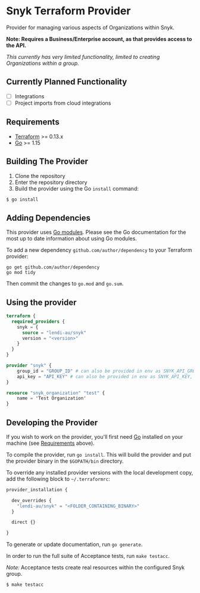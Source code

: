 # Snyk Terraform Provider

Provider for managing various aspects of Organizations within Snyk.

**Note: Requires a Business/Enterprise account, as that provides access to the API.**

*This currently has very limited functionality, limited to creating Organizations within a group.*

## Currently Planned Functionality

- [ ] Integrations
- [ ] Project imports from cloud integrations

## Requirements

-	[Terraform](https://www.terraform.io/downloads.html) >= 0.13.x
-	[Go](https://golang.org/doc/install) >= 1.15

## Building The Provider

1. Clone the repository
1. Enter the repository directory
1. Build the provider using the Go `install` command: 
```sh
$ go install
```

## Adding Dependencies

This provider uses [Go modules](https://github.com/golang/go/wiki/Modules).
Please see the Go documentation for the most up to date information about using Go modules.

To add a new dependency `github.com/author/dependency` to your Terraform provider:

```
go get github.com/author/dependency
go mod tidy
```

Then commit the changes to `go.mod` and `go.sum`.

## Using the provider

```tf
terraform {
  required_providers {
    snyk = {
      source = "lendi-au/snyk"
      version = "<version>"
    }
  }
}

provider "snyk" {
    group_id = "GROUP_ID" # can also be provided in env as SNYK_API_GROUP
    api_key = "API_KEY" # can also be provided in env as SNYK_API_KEY, requires Group admin scope
}

resource "snyk_organization" "test" {
    name = 'Test Organization'
}
```

## Developing the Provider

If you wish to work on the provider, you'll first need [Go](http://www.golang.org) installed on your machine (see [Requirements](#requirements) above).

To compile the provider, run `go install`. This will build the provider and put the provider binary in the `$GOPATH/bin` directory.

To override any installed provider versions with the local development copy, add the following block to `~/.terraformrc`:

```tf
provider_installation {

  dev_overrides {
    "lendi-au/snyk" = "<FOLDER_CONTAINING_BINARY>"
  }

  direct {}

}
```


To generate or update documentation, run `go generate`.

In order to run the full suite of Acceptance tests, run `make testacc`.

*Note:* Acceptance tests create real resources within the configured Snyk group.

```sh
$ make testacc
```

